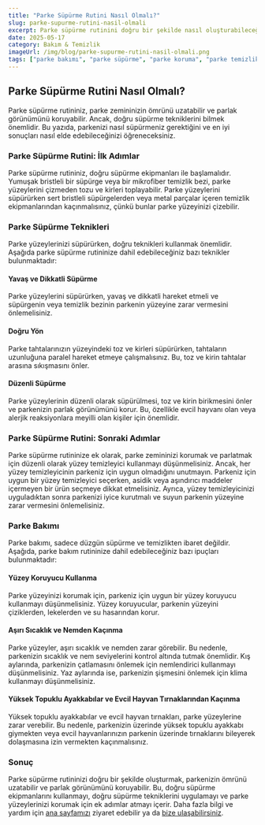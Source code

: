 ```yaml
---
title: "Parke Süpürme Rutini Nasıl Olmalı?" 
slug: parke-supurme-rutini-nasil-olmali
excerpt: Parke süpürme rutinini doğru bir şekilde nasıl oluşturabileceğinizi ve parke yüzeylerinizi nasıl koruyabileceğinizi bu blog yazımızda bulabilirsiniz.
date: 2025-05-17
category: Bakım & Temizlik 
imageUrl: /img/blog/parke-supurme-rutini-nasil-olmali.png 
tags: ["parke bakımı", "parke süpürme", "parke koruma", "parke temizlik rutini"]
---
```


<h2>Parke Süpürme Rutini Nasıl Olmalı?</h2>

Parke süpürme rutininiz, parke zemininizin ömrünü uzatabilir ve parlak görünümünü koruyabilir. Ancak, doğru süpürme tekniklerini bilmek önemlidir. Bu yazıda, parkenizi nasıl süpürmeniz gerektiğini ve en iyi sonuçları nasıl elde edebileceğinizi öğreneceksiniz. 

<h3>Parke Süpürme Rutini: İlk Adımlar</h3>

<p>
Parke süpürme rutininiz, doğru süpürme ekipmanları ile başlamalıdır. Yumuşak bristleli bir süpürge veya bir mikrofiber temizlik bezi, parke yüzeylerini çizmeden tozu ve kirleri toplayabilir. Parke yüzeylerini süpürürken sert bristleli süpürgelerden veya metal parçalar içeren temizlik ekipmanlarından kaçınmalısınız, çünkü bunlar parke yüzeyinizi çizebilir. 
</p>

<h3>Parke Süpürme Teknikleri</h3>

<p>
Parke yüzeylerinizi süpürürken, doğru teknikleri kullanmak önemlidir. Aşağıda parke süpürme rutininize dahil edebileceğiniz bazı teknikler bulunmaktadır:
</p>

<h4>Yavaş ve Dikkatli Süpürme</h4>

<p>
Parke yüzeylerini süpürürken, yavaş ve dikkatli hareket etmeli ve süpürgenin veya temizlik bezinin parkenin yüzeyine zarar vermesini önlemelisiniz. 
</p>

<h4>Doğru Yön</h4>

<p>
Parke tahtalarınızın yüzeyindeki toz ve kirleri süpürürken, tahtaların uzunluğuna paralel hareket etmeye çalışmalısınız. Bu, toz ve kirin tahtalar arasına sıkışmasını önler.
</p>

<h4>Düzenli Süpürme</h4>

<p>
Parke yüzeylerinin düzenli olarak süpürülmesi, toz ve kirin birikmesini önler ve parkenizin parlak görünümünü korur. Bu, özellikle evcil hayvanı olan veya alerjik reaksiyonlara meyilli olan kişiler için önemlidir.
</p>

<h3>Parke Süpürme Rutini: Sonraki Adımlar</h3>

<p>
Parke süpürme rutininize ek olarak, parke zemininizi korumak ve parlatmak için düzenli olarak yüzey temizleyici kullanmayı düşünmelisiniz. Ancak, her yüzey temizleyicinin parkeniz için uygun olmadığını unutmayın. Parkeniz için uygun bir yüzey temizleyici seçerken, asidik veya aşındırıcı maddeler içermeyen bir ürün seçmeye dikkat etmelisiniz. Ayrıca, yüzey temizleyicinizi uyguladıktan sonra parkenizi iyice kurutmalı ve suyun parkenin yüzeyine zarar vermesini önlemelisiniz.
</p>

<h3>Parke Bakımı</h3>

<p>
Parke bakımı, sadece düzgün süpürme ve temizlikten ibaret değildir. Aşağıda, parke bakım rutininize dahil edebileceğiniz bazı ipuçları bulunmaktadır:
</p>

<h4>Yüzey Koruyucu Kullanma</h4>

<p>
Parke yüzeyinizi korumak için, parkeniz için uygun bir yüzey koruyucu kullanmayı düşünmelisiniz. Yüzey koruyucular, parkenin yüzeyini çiziklerden, lekelerden ve su hasarından korur. 
</p>

<h4>Aşırı Sıcaklık ve Nemden Kaçınma</h4>

<p>
Parke yüzeyler, aşırı sıcaklık ve nemden zarar görebilir. Bu nedenle, parkenizin sıcaklık ve nem seviyelerini kontrol altında tutmak önemlidir. Kış aylarında, parkenizin çatlamasını önlemek için nemlendirici kullanmayı düşünmelisiniz. Yaz aylarında ise, parkenizin şişmesini önlemek için klima kullanmayı düşünmelisiniz.
</p>

<h4>Yüksek Topuklu Ayakkabılar ve Evcil Hayvan Tırnaklarından Kaçınma</h4>

<p>
Yüksek topuklu ayakkabılar ve evcil hayvan tırnakları, parke yüzeylerine zarar verebilir. Bu nedenle, parkenizin üzerinde yüksek topuklu ayakkabı giymekten veya evcil hayvanlarınızın parkenin üzerinde tırnaklarını bileyerek dolaşmasına izin vermekten kaçınmalısınız.
</p>

<h3>Sonuç</h3>

<p>
Parke süpürme rutininizi doğru bir şekilde oluşturmak, parkenizin ömrünü uzatabilir ve parlak görünümünü koruyabilir. Bu, doğru süpürme ekipmanlarını kullanmayı, doğru süpürme tekniklerini uygulamayı ve parke yüzeylerinizi korumak için ek adımlar atmayı içerir. Daha fazla bilgi ve yardım için <a href="https://parkeshop.com">ana sayfamızı</a> ziyaret edebilir ya da <a href="https://parkeshop.com/contact">bize ulaşabilirsiniz</a>.
</p>